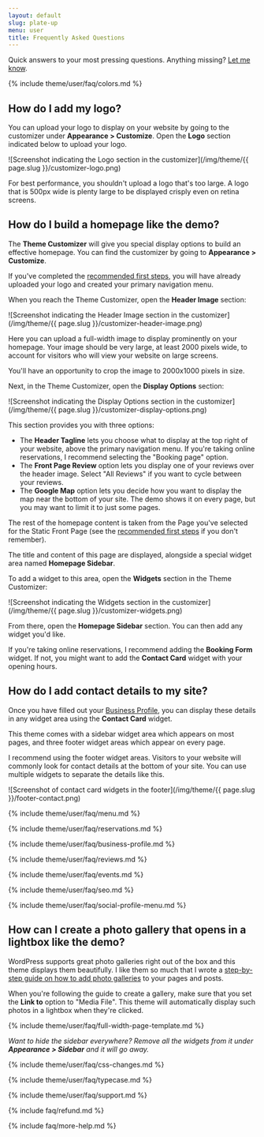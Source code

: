 ```yaml
---
layout: default
slug: plate-up
menu: user
title: Frequently Asked Questions
---
```

Quick answers to your most pressing questions. Anything missing? [Let me know](https://themeofthecrop.com/about/support/).

{% include theme/user/faq/colors.md %}

## <a name="logo"></a> How do I add my logo?

You can upload your logo to display on your website by going to the customizer under **Appearance > Customize**. Open the **Logo** section indicated below to upload your logo.

![Screenshot indicating the Logo section in the customizer](/img/theme/{{ page.slug }}/customizer-logo.png)

For best performance, you shouldn't upload a logo that's too large. A logo that is 500px wide is plenty large to be displayed crisply even on retina screens.

## <a name="homepage"></a> How do I build a homepage like the demo?

The **Theme Customizer** will give you special display options to build an effective homepage. You can find the customizer by going to **Appearance > Customize**.

If you've completed the [recommended first steps](getting-started/first-steps), you will have already uploaded your logo and created your primary navigation menu.

When you reach the Theme Customizer, open the **Header Image** section:

![Screenshot indicating the Header Image section in the customizer](/img/theme/{{ page.slug }}/customizer-header-image.png)

Here you can upload a full-width image to display prominently on your homepage. Your image should be very large, at least 2000 pixels wide, to account for visitors who will view your website on large screens.

You'll have an opportunity to crop the image to 2000x1000 pixels in size.

Next, in the Theme Customizer, open the **Display Options** section:

![Screenshot indicating the Display Options section in the customizer](/img/theme/{{ page.slug }}/customizer-display-options.png)

This section provides you with three options:

- The **Header Tagline** lets you choose what to display at the top right of your website, above the primary navigation menu. If you're taking online reservations, I recommend selecting the "Booking page" option.
- The **Front Page Review** option lets you display one of your reviews over the header image. Select "All Reviews" if you want to cycle between your reviews.
- The **Google Map** option lets you decide how you want to display the map near the bottom of your site. The demo shows it on every page, but you may want to limit it to just some pages.

The rest of the homepage content is taken from the Page you've selected for the Static Front Page (see the [recommended first steps](getting-started/first-steps) if you don't remember).

The title and content of this page are displayed, alongside a special widget area named **Homepage Sidebar**.

To add a widget to this area, open the **Widgets** section in the Theme Customizer:

![Screenshot indicating the Widgets section in the customizer](/img/theme/{{ page.slug }}/customizer-widgets.png)

From there, open the **Homepage Sidebar** section. You can then add any widget you'd like.

If you're taking online reservations, I recommend adding the **Booking Form** widget. If not, you might want to add the **Contact Card** widget with your opening hours.

## <a name="footer-address"></a> How do I add contact details to my site?

Once you have filled out your [Business Profile](plugins#business-profile), you can display these details in any widget area using the **Contact Card** widget.

This theme comes with a sidebar widget area which appears on most pages, and three footer widget areas which appear on every page.

I recommend using the footer widget areas. Visitors to your website will commonly look for contact details at the bottom of your site. You can use multiple widgets to separate the details like this.

![Screenshot of contact card widgets in the footer](/img/theme/{{ page.slug }}/footer-contact.png)

{% include theme/user/faq/menu.md %}

{% include theme/user/faq/reservations.md %}

{% include theme/user/faq/business-profile.md %}

{% include theme/user/faq/reviews.md %}

{% include theme/user/faq/events.md %}

{% include theme/user/faq/seo.md %}

{% include theme/user/faq/social-profile-menu.md %}

## <a name="photo-gallery"></a> How can I create a photo gallery that opens in a lightbox like the demo?

WordPress supports great photo galleries right out of the box and this theme displays them beautifully. I like them so much that I wrote a [step-by-step guide on how to add photo galleries](https://themeofthecrop.com/2015/12/08/creating-photo-galleries-the-wordpress-way/) to your pages and posts.

When you're following the guide to create a gallery, make sure that you set the **Link to** option to "Media File". This theme will automatically display such photos in a lightbox when they're clicked.

{% include theme/user/faq/full-width-page-template.md %}

*Want to hide the sidebar everywhere? Remove all the widgets from it under __Appearance > Sidebar__ and it will go away.*

{% include theme/user/faq/css-changes.md %}

{% include theme/user/faq/typecase.md %}

{% include theme/user/faq/support.md %}

{% include faq/refund.md %}

{% include faq/more-help.md %}
